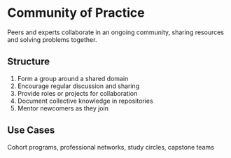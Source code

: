 # Community of Practice

Peers and experts collaborate in an ongoing community, sharing resources and solving problems together.

## Structure
1. Form a group around a shared domain
2. Encourage regular discussion and sharing
3. Provide roles or projects for collaboration
4. Document collective knowledge in repositories
5. Mentor newcomers as they join

## Use Cases
Cohort programs, professional networks, study circles, capstone teams
